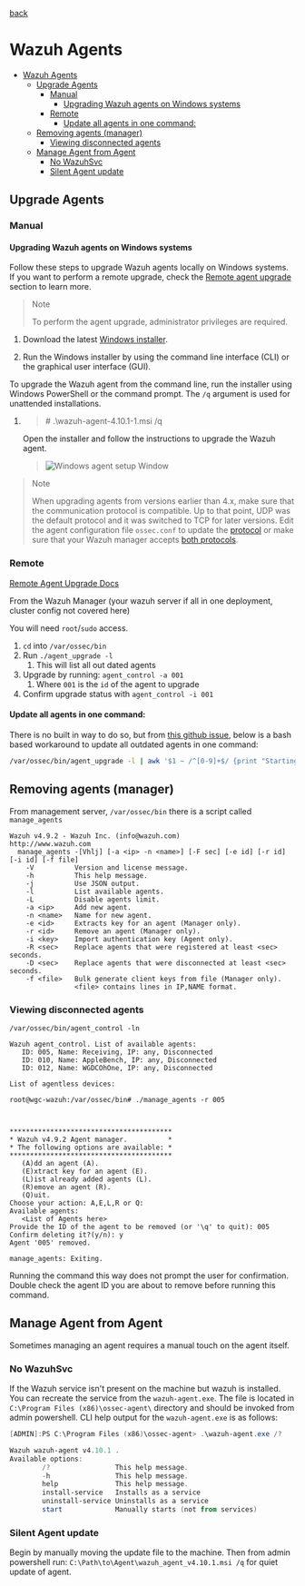 [back](./README.md)

# Wazuh Agents

- [Wazuh Agents](#wazuh-agents)
  - [Upgrade Agents](#upgrade-agents)
    - [Manual](#manual)
      - [Upgrading Wazuh agents on Windows systems](#upgrading-wazuh-agents-on-windows-systems)
    - [Remote](#remote)
      - [Update all agents in one command:](#update-all-agents-in-one-command)
  - [Removing agents (manager)](#removing-agents-manager)
    - [Viewing disconnected agents](#viewing-disconnected-agents)
  - [Manage Agent from Agent](#manage-agent-from-agent)
    - [No WazuhSvc](#no-wazuhsvc)
    - [Silent Agent update](#silent-agent-update)


## Upgrade Agents

### Manual

#### Upgrading Wazuh agents on Windows systems

Follow these steps to upgrade Wazuh agents locally on Windows systems. If you want to perform a remote upgrade, check the [Remote agent upgrade](https://documentation.wazuh.com/current/user-manual/agent/agent-management/remote-upgrading/upgrading-agent.html) section to learn more.

> Note
> 
> To perform the agent upgrade, administrator privileges are required.

1.  Download the latest [Windows installer](https://packages.wazuh.com/4.x/windows/wazuh-agent-4.10.1-1.msi).
    
2.  Run the Windows installer by using the command line interface (CLI) or the graphical user interface (GUI).
    

To upgrade the Wazuh agent from the command line, run the installer using Windows PowerShell or the command prompt. The `/q` argument is used for unattended installations.

1.  > \# .\\wazuh-agent-4.10.1-1.msi /q
    
    Open the installer and follow the instructions to upgrade the Wazuh agent.
    
    > ![Windows agent setup Window](https://documentation.wazuh.com/current/_images/windows1.png)
    

> Note
>
> When upgrading agents from versions earlier than 4.x, make sure that the communication protocol is compatible. Up to that point, UDP was the default protocol and it was switched to TCP for later versions. Edit the agent configuration file `ossec.conf` to update the [protocol](https://documentation.wazuh.com/current/user-manual/reference/ossec-conf/client.html#server-protocol) or make sure that your Wazuh manager accepts [both protocols](https://documentation.wazuh.com/current/user-manual/reference/ossec-conf/remote.html#manager-protocol).

### Remote

[Remote Agent Upgrade Docs](https://documentation.wazuh.com/current/user-manual/agent/agent-management/remote-upgrading/upgrading-agent.html)

From the Wazuh Manager (your wazuh server if all in one deployment, cluster config not covered here)

You will need `root`/`sudo` access. 

1. `cd` into `/var/ossec/bin`
2. Run `./agent_upgrade -l`
   1. This will list all out dated agents
3. Upgrade by running: `agent_control -a 001`
   1. Where `001` is the `id` of the agent to upgrade
4. Confirm upgrade status with `agent_control -i 001`

#### Update all agents in one command: 

There is no built in way to do so, but from [this github issue](https://github.com/wazuh/wazuh/issues/3710), below is a bash based workaround to update all outdated agents in one command: 

```bash
/var/ossec/bin/agent_upgrade -l | awk '$1 ~ /^[0-9]+$/ {print "Starting upgrade on agent " $1; system("/var/ossec/bin/agent_upgrade -a " $1)}'
```

## Removing agents (manager)

From management server, `/var/ossec/bin` there is a script called `manage_agents`

```
Wazuh v4.9.2 - Wazuh Inc. (info@wazuh.com)
http://www.wazuh.com
  manage_agents -[Vhlj] [-a <ip> -n <name>] [-F sec] [-e id] [-r id] [-i id] [-f file]
    -V          Version and license message.
    -h          This help message.
    -j          Use JSON output.
    -l          List available agents.
    -L          Disable agents limit.
    -a <ip>     Add new agent.
    -n <name>   Name for new agent.
    -e <id>     Extracts key for an agent (Manager only).
    -r <id>     Remove an agent (Manager only).
    -i <key>    Import authentication key (Agent only).
    -R <sec>    Replace agents that were registered at least <sec> seconds.
    -D <sec>    Replace agents that were disconnected at least <sec> seconds.
    -f <file>   Bulk generate client keys from file (Manager only).
                <file> contains lines in IP,NAME format.
```

### Viewing disconnected agents

```
/var/ossec/bin/agent_control -ln

Wazuh agent_control. List of available agents:
   ID: 005, Name: Receiving, IP: any, Disconnected
   ID: 010, Name: AppleBench, IP: any, Disconnected
   ID: 012, Name: WGDCOhOne, IP: any, Disconnected

List of agentless devices:

root@wgc-wazuh:/var/ossec/bin# ./manage_agents -r 005



****************************************
* Wazuh v4.9.2 Agent manager.          *
* The following options are available: *
****************************************
   (A)dd an agent (A).
   (E)xtract key for an agent (E).
   (L)ist already added agents (L).
   (R)emove an agent (R).
   (Q)uit.
Choose your action: A,E,L,R or Q:
Available agents:
   <List of Agents here>
Provide the ID of the agent to be removed (or '\q' to quit): 005
Confirm deleting it?(y/n): y
Agent '005' removed.

manage_agents: Exiting.
```

Running the command this way does not prompt the user for confirmation. Double check the agent ID you are about to remove before running this command. 

## Manage Agent from Agent

Sometimes managing an agent requires a manual touch on the agent itself. 

### No WazuhSvc

If the Wazuh service isn't present on the machine but wazuh is installed. You can recreate the service from the `wazuh-agent.exe`. The file is located in `C:\Program Files (x86)\ossec-agent\` directory and should be invoked from admin powershell. CLI help output for the `wazuh-agent.exe` is as follows: 

```ps1
[ADMIN]:PS C:\Program Files (x86)\ossec-agent> .\wazuh-agent.exe /?

Wazuh wazuh-agent v4.10.1 .
Available options:
        /?                This help message.
        -h                This help message.
        help              This help message.
        install-service   Installs as a service
        uninstall-service Uninstalls as a service
        start             Manually starts (not from services)
```

### Silent Agent update

Begin by manually moving the update file to the machine. Then from admin powershell run: `C:\Path\to\Agent\wazuh_agent_v4.10.1.msi /q` for quiet update of agent. 